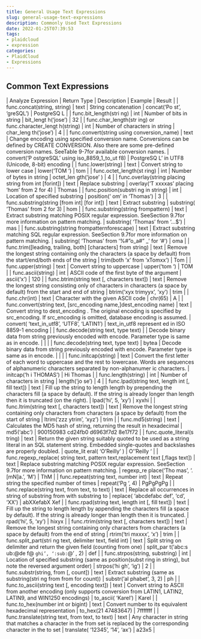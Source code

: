 ```yaml
---
title: General Usage Text Expressions
slug: general-usage-text-expressions
description: Commonly Used Text Expressions
date: 2022-01-25T07:39:53
tags:
- plaidcloud
- expression
categories:
- PlaidCloud
- Expressions
---
```



## Common Text Expressions




| Analyze Expression | Return Type | Description | Example | Result |
| func.concat(string, string) | text | String concatenation | concat(‘Po st’, ‘greSQL’) | PostgreSQ L |
| func.bit\_length(stri ng) | int | Number of bits in string | bit\_lengt h(‘jose’) | 32 |
| func.char\_length(str ing) or func.character\_lengt h(string) | int | Number of characters in string | char\_leng th(‘jose’) | 4 |
| func.convert(string using conversion\_name) | text | Change encoding using specified conversion name. Conversions can be defined by CREATE CONVERSION. Also there are some pre-defined conversion names. SeeTable 9-7for available conversion names. | convert(‘P ostgreSQL’ using iso\_8859\_1\_to\_ut f8) | PostgreSQ L’ in UTF8 (Unicode, 8-bit) encoding |
| func.lower(string) | text | Convert string to lower case | lower(‘TOM ‘) | tom |
| func.octet\_length(st ring) | int | Number of bytes in string | octet\_len gth(‘jose’ ) | 4 |
| func.overlay(string placing string from int [forint]) | text | Replace substring | overlay(‘T xxxxas’ placing ‘hom’ from 2 for 4) | Thomas |
| func.position(substri ng in string) | int | Location of specified substring | position(‘ om’ in ‘Thomas’) | 3 |
| func.substring(string [from int] [for int]) | text | Extract substring | substring( ‘Thomas’ from 2 for 3) | hom |
| func.substring(string frompattern) | text | Extract substring matching POSIX regular expression. SeeSection 9.7for more information on pattern matching. | substring( ‘Thomas’ from ‘…$’) | mas |
| func.substring(string frompatternforescape) | text | Extract substring matching SQL regular expression. SeeSection 9.7for more information on pattern matching. | substring( ‘Thomas’ from ‘%#”o\_a#” \_’ for ‘#’) | oma |
| func.trim([leading, trailing, both] [characters] from string) | text | Remove the longest string containing only the characters (a space by default) from the start/end/both ends of the string | trim(both ‘x’ from ‘xTomxx’) | Tom |
| func.upper(string) | text | Convert string to uppercase | upper(‘tom ‘) | TOM |
| func.ascii(string) | int | ASCII code of the first byte of the argument | ascii(‘x’) | 120 |
| func.btrim(string text [, characters text]) | text | Remove the longest string consisting only of characters in characters (a space by default) from the start and end of string | btrim(‘xyx trimyyx’, ‘xy’) | trim |
| func.chr(int) | text | Character with the given ASCII code | chr(65) | A |
| func.convert(string text, [src\_encoding name,]dest\_encoding name) | text | Convert string to dest\_encoding . The original encoding is specified by src\_encoding. If src\_encoding is omitted, database encoding is assumed. | convert( ‘text\_in\_utf8’, ‘UTF8’, ‘LATIN1’) | text\_in\_utf8 represent ed in ISO 8859-1 encoding |
| func.decode(string text, type text) |  | Decode binary data from string previously encoded with encode. Parameter type is same as in encode. |  |  |
| func.decode(string text, type text) | bytea | Decode binary data from string previously encoded with encode. Parameter type is same as in encode. |  |  |
| func.initcap(string) | text | Convert the first letter of each word to uppercase and the rest to lowercase. Words are sequences of alphanumeric characters separated by non-alphanumer ic characters. | initcap(‘h i THOMAS’) | Hi Thomas |
| func.length(string) | int | Number of characters in string | length(‘jo se’) | 4 |
| func.lpad(string text, length int [, fill text]) | text | Fill up the string to length length by prepending the characters fill (a space by default). If the string is already longer than length then it is truncated (on the right). | lpad(‘hi’, 5, ‘xy’) | xyxhi |
| func.ltrim(string text [, characters text]) | text | Remove the longest string containing only characters from characters (a space by default) from the start of string | ltrim(‘zzz ytrim’, ‘xyz’) | trim |
| func.md5(string) | text | Calculates the MD5 hash of string, returning the result in hexadecimal | md5(‘abc’) | 900150983 cd24fb0 d6963f7d2 8e17f72 |
| func.quote\_literal(s tring) | text | Return the given string suitably quoted to be used as a string literal in an SQL statement string. Embedded single-quotes and backslashes are properly doubled. | quote\_lit eral( ‘O’Reilly’ ) | O’’Reilly ‘ |
| func.regexp\_replace( string text, pattern text,replacement text [,flags text]) | text | Replace substring matching POSIX regular expression. SeeSection 9.7for more information on pattern matching. | regexp\_re place(‘Tho mas’, ‘.[mN]a.’, ‘M’) | ThM |
| func.repeat(string text, number int) | text | Repeat string the specified number of times | repeat(‘Pg ‘, 4) | PgPgPgPg |
| func.replace(string text, from text, to text) | text | Replace all occurrences in string of substring from with substring to | replace( ‘abcdefabc def’, ‘cd’, ‘XX’) | abXXefabX Xef |
| func.rpad(string text, length int [, fill text]) | text | Fill up the string to length length by appending the characters fill (a space by default). If the string is already longer than length then it is truncated. | rpad(‘hi’, 5, ‘xy’) | hixyx |
| func.rtrim(string text [, characters text]) | text | Remove the longest string containing only characters from characters (a space by default) from the end of string | rtrim(‘tri mxxxx’, ‘x’) | trim |
| func.split\_part(stri ng text, delimiter text, field int) | text | Split string on delimiter and return the given field (counting from one) | split\_par t(‘abc:s ub:@de f@ `ghi’, ‘:sub:`@’ , 2) | def |
| func.strpos(string, substring) | int | Location of specified substring (same as position(subst ring in string), but note the reversed argument order) | strpos(‘hi gh’, ‘ig’) | 2 |
| func.substr(string, from [, count]) | text | Extract substring (same as substring(stri ng from from for count)) | substr(‘al phabet’, 3, 2) | ph |
| func.to\_ascii(string text [, encoding text]) | text | Convert string to ASCII from another encoding (only supports conversion from LATIN1, LATIN2, LATIN9, and WIN1250 encodings) | to\_ascii( ‘Karel’) | Karel |
| func.to\_hex(number int or bigint) | text | Convert number to its equivalent hexadecimal representation | to\_hex(21 47483647) | 7fffffff |
| func.translate(string text, from text, to text) | text | Any character in string that matches a character in the from set is replaced by the corresponding character in the to set | translate( ‘12345’, ‘14’, ‘ax’) | a23x5 |

